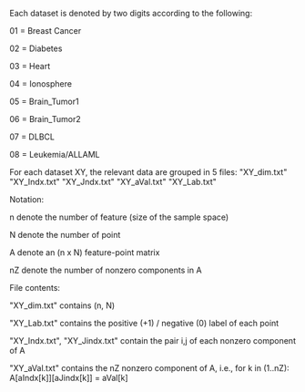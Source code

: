 Each dataset is denoted by two digits according to the following:

01 = Breast Cancer

02 = Diabetes

03 = Heart

04 = Ionosphere

05 = Brain_Tumor1

06 = Brain_Tumor2

07 = DLBCL

08 = Leukemia/ALLAML

For each dataset XY, the relevant data are grouped in 5 files:
"XY_dim.txt"
"XY_Indx.txt"
"XY_Jndx.txt"
"XY_aVal.txt"
"XY_Lab.txt"

Notation:

n  denote the number of feature (size of the sample space)

N  denote the number of point

A  denote an (n x N) feature-point matrix

nZ denote the number of nonzero components in A


File contents:

"XY_dim.txt"                  contains (n, N)

"XY_Lab.txt"                  contains the positive (+1) / negative (0) label of each point

"XY_Indx.txt", "XY_Jindx.txt" contain the pair i,j of each nonzero component of A

"XY_aVal.txt"                 contains the nZ nonzero component of A, i.e., for k in (1..nZ): A[aIndx[k]][aJindx[k]] = aVal[k]

